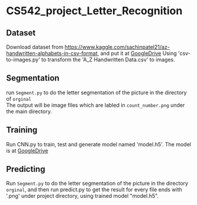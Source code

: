 # CS542_project_Letter_Recognition

## Dataset

Download dataset from https://www.kaggle.com/sachinpatel21/az-handwritten-alphabets-in-csv-format, and put it at [GoogleDrive](https://drive.google.com/drive/folders/0AK8Vo4lZwwOiUk9PVA)
Using 'csv-to-images.py' to transform the 'A_Z Handwritten Data.csv' to images.  

## Segmentation
run `Segment.py` to do the letter segmentation of the picture in the directory of `orginal`  
The output will be image files which are labled in `count_number.png` under the main directory.  
## Training
Run CNN.py to train, test and generate model named 'model.h5'. The model is at [GoogleDrive](https://drive.google.com/drive/folders/0AK8Vo4lZwwOiUk9PVA)

## Predicting
Run `Segment.py` to do the letter segmentation of the picture in the directory `orginal`, and then run predict.py to get the result for every file ends with '.png' under project directory, using trained model "model.h5".
